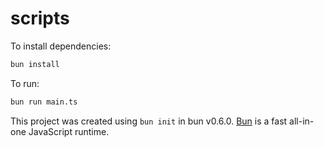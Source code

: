 # scripts

To install dependencies:

```bash
bun install
```

To run:

```bash
bun run main.ts
```

This project was created using `bun init` in bun v0.6.0. [Bun](https://bun.sh) is a fast all-in-one JavaScript runtime.
